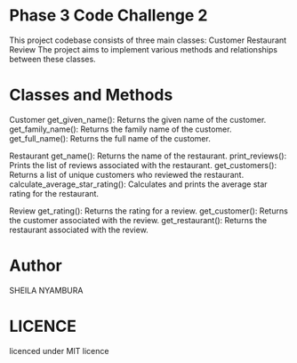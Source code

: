 # Phase 3 Code Challenge 2

This project codebase consists of three main classes:
Customer
Restaurant
Review
The project aims to implement various methods and relationships between these classes.

# Classes and Methods
Customer
get_given_name(): Returns the given name of the customer.
get_family_name(): Returns the family name of the customer.
get_full_name(): Returns the full name of the customer.

Restaurant
get_name(): Returns the name of the restaurant.
print_reviews(): Prints the list of reviews associated with the restaurant.
get_customers(): Returns a list of unique customers who reviewed the restaurant.
calculate_average_star_rating(): Calculates and prints the average star rating for the restaurant.

Review
get_rating(): Returns the rating for a review.
get_customer(): Returns the customer associated with the review.
get_restaurant(): Returns the restaurant associated with the review.

# Author
SHEILA NYAMBURA
# LICENCE
licenced under MIT licence
